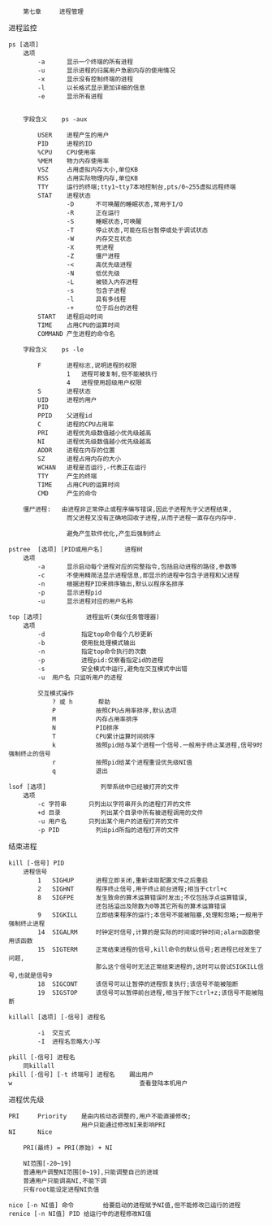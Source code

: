		第七章		进程管理
		
进程监控

	ps [选项]
		选项
			-a		显示一个终端的所有进程
			-u		显示进程的归属用户急剧内存的使用情况
			-x		显示没有控制终端的进程
			-l		以长格式显示更加详细的信息
			-e		显示所有进程
			
			
		字段含义	ps -aux
		
			USER	进程产生的用户
			PID		进程的ID
			%CPU	CPU使用率
			%MEM	物力内存使用率
			VSZ		占用虚拟内存大小,单位KB
			RSS		占用实际物理内存,单位KB
			TTY		运行的终端;tty1~tty7本地控制台,pts/0~255虚拟远程终端
			STAT	进程状态
					-D		不可唤醒的睡眠状态,常用于I/O
					-R		正在运行
					-S		睡眠状态,可唤醒
					-T		停止状态,可能在后台暂停或处于调试状态
					-W		内存交互状态
					-X		死进程
					-Z		僵尸进程
					-<		高优先级进程
					-N		低优先级
					-L		被锁入内存进程
					-s		包含子进程
					-l		具有多线程
					-+		位于后台的进程
			START	进程启动时间
			TIME	占用CPU的运算时间
			COMMAND	产生进程的命令名
			
		字段含义	ps -le
		
			F		进程标志,说明进程的权限
					1	进程可被复制,但不能被执行
					4	进程使用超级用户权限
			S		进程状态
			UID		进程的用户
			PID
			PPID	父进程id
			C		进程的CPU占用率
			PRI		进程优先级数值越小优先级越高
			NI		进程优先级数值越小优先级越高
			ADDR	进程在内存的位置
			SZ		进程占用内存的大小
			WCHAN	进程是否运行,-代表正在运行
			TTY		产生的终端
			TIME	占用CPU的运算时间
			CMD		产生的命令
			
		僵尸进程:	由进程非正常停止或程序编写错误,因此子进程先于父进程结束,
					而父进程又没有正确地回收子进程,从而子进程一直存在内存中.
					
					避免产生软件优化,产生后强制终止
					
	pstree	[选项] [PID或用户名]		进程树
		选项
			-a		显示启动每个进程对应的完整指令,包括启动进程的路径,参数等
			-c		不使用精简法显示进程信息,即显示的进程中包含子进程和父进程
			-n		根据进程PID来排序输出,默认以程序名排序
			-p		显示进程pid
			-u		显示进程对应的用户名称
			
	top	[选项]			进程监听(类似任务管理器)
		选项
			-d			指定top命令每个几秒更新
			-b			使用批处理模式输出
			-n			指定top命令执行的次数
			-p			进程pid:仅察看指定id的进程
			-s			安全模式中运行,避免在交互模式中出错
			-u	用户名	只监听用户的进程
			
			交互模式操作
				? 或 h		帮助
				P			按照CPU占用率排序,默认选项
				M			内存占用率排序
				N			PID排序
				T			CPU累计运算时间排序
				k			按照pid给与某个进程一个信号.一般用于终止某进程,信号9时强制终止的信号
				r			按照pid给某个进程重设优先级NI值
				q			退出
				
	lsof [选项]				列举系统中已经被打开的文件
		选项
			-c 字符串		只列出以字符串开头的进程打开的文件
			+d 目录			列出某个目录中所有被进程调用的文件
			-u 用户名		只列出某个用户的进程打开的文件
			-p PID			列出pid所指的进程打开的文件
			
结束进程
			
	kill [-信号] PID				
		进程信号
			1	SIGHUP		进程立即关闭,重新读取配置文件之后重启
			2	SIGHNT		程序终止信号,用于终止前台进程;相当于ctrl+c
			8	SIGFPE		发生致命的算术运算错误时发出;不仅包括浮点运算错误,
							还包括溢出及除数为0等其它所有的算术运算错误
			9	SIGKILL		立即结束程序的运行;本信号不能被阻塞,处理和忽略;一般用于强制终止进程
			14	SIGALRM		时钟定时信号,计算的是实际的时间或时钟时间;alarm函数使用该函数
			15	SIGTERM		正常结束进程的信号,kill命令的默认信号;若进程已经发生了问题,
							那么这个信号时无法正常结束进程的,这时可以尝试SIGKILL信号,也就是信号9
			18	SIGCONT		该信号可以让暂停的进程恢复执行;该信号不能被阻断
			19	SIGSTOP		该信号可以暂停前台进程,相当于按下ctrl+z;该信号不能被阻断
			
	killall [选项] [-信号] 进程名
		
			-i	交互式
			-I	进程名忽略大小写
	
	pkill [-信号] 进程名
		同killall
	pkill [-信号] [-t 终端号] 进程名	踢出用户
	w									查看登陆本机用户
	
进程优先级
	
	PRI		Priority	是由内核动态调整的,用户不能直接修改;
						用户只能通过修改NI来影响PRI
	NI		Nice
	
		PRI(最终) = PRI(原始) + NI
		
		NI范围[-20~19]
		普通用户调整NI范围[0~19],只能调整自己的进城
		普通用户只能调高NI,不能下调
		只有root能设定进程NI负值
	
	nice [-n NI值] 命令		给要启动的进程赋予NI值,但不能修改已运行的进程
	renice [-n NI值] PID	给运行中的进程修改NI值
			
	